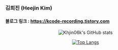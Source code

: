 ### 김희진 (Heejin Kim)

#### 블로그 링크 : https://kcode-recording.tistory.com


<div align="center"
	img src="https://img.shields.io/badge/Java-007396?style=flat&logo=Java&logoColor=white"
	img src="https://img.shields.io/badge/springboot-6DB33F?style=flat&logo=springboot&logoColor=white"
	img src="https://img.shields.io/badge/mysql-4479A1?style=flat&logo=mysql&logoColor=white"
</div>



![Khjin06k's GitHub stats](https://github-readme-stats.vercel.app/api?username=Khjin06k&show_icons=true&theme=transparent)


[![Top Langs](https://github-readme-stats.vercel.app/api/top-langs/?username=Khjin06k)](https://github.com/Khjin06k/github-readme-stats)

<!--
**Khjin06k/Khjin06k** is a ✨ _special_ ✨ repository because its `README.md` (this file) appears on your GitHub profile.

Here are some ideas to get you started:

- 🔭 I’m currently working on ...
- 🌱 I’m currently learning ...
- 👯 I’m looking to collaborate on ...
- 🤔 I’m looking for help with ...
- 💬 Ask me about ...
- 📫 How to reach me: ...
- 😄 Pronouns: ...
- ⚡ Fun fact: ...
-->

